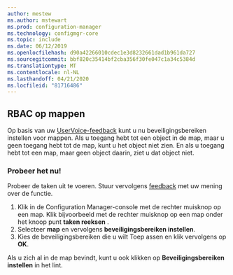 ```yaml
---
author: mestew
ms.author: mstewart
ms.prod: configuration-manager
ms.technology: configmgr-core
ms.topic: include
ms.date: 06/12/2019
ms.openlocfilehash: d90a42266010cdec1e3d8232661dad1b961da727
ms.sourcegitcommit: bbf820c35414bf2cba356f30fe047c1a34c5384d
ms.translationtype: MT
ms.contentlocale: nl-NL
ms.lasthandoff: 04/21/2020
ms.locfileid: "81716486"
---
```

## <a name="rbac-on-folders"></a>RBAC op mappen

Op basis van uw [UserVoice-feedback](https://configurationmanager.uservoice.com/forums/300492-ideas/suggestions/8390346-rba-on-the-folder-level) kunt u nu beveiligingsbereiken instellen voor mappen. Als u toegang hebt tot een object in de map, maar u geen toegang hebt tot de map, kunt u het object niet zien. En als u toegang hebt tot een map, maar geen object daarin, ziet u dat object niet. 

### <a name="try-it-out"></a>Probeer het nu!

Probeer de taken uit te voeren. Stuur vervolgens [feedback](../../../../understand/find-help.md#product-feedback) met uw mening over de functie.

1. Klik in de Configuration Manager-console met de rechter muisknop op een map. Klik bijvoorbeeld met de rechter muisknop op een map onder het knoop punt **taken reeksen** .
1. Selecteer **map** en vervolgens **beveiligingsbereiken instellen**.
1. Kies de beveiligingsbereiken die u wilt Toep assen en klik vervolgens op **OK**.

Als u zich al in de map bevindt, kunt u ook klikken op **Beveiligingsbereiken instellen** in het lint.
